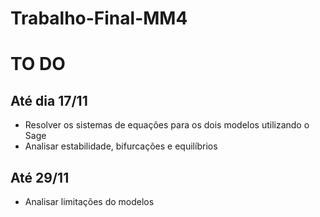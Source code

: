 # Trabalho-Final-MM4

# TO DO

## Até dia 17/11
* Resolver os sistemas de equações para os dois modelos utilizando o Sage
* Analisar estabilidade, bifurcações e equilíbrios
## Até 29/11
* Analisar limitações do modelos
